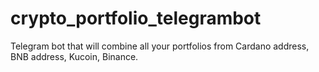 # crypto_portfolio_telegrambot
Telegram bot that will combine all your portfolios from Cardano address, BNB address, Kucoin, Binance.
